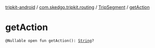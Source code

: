 [tripkit-android](../../index.md) / [com.skedgo.tripkit.routing](../index.md) / [TripSegment](index.md) / [getAction](./get-action.md)

# getAction

`@Nullable open fun getAction(): `[`String`](https://kotlinlang.org/api/latest/jvm/stdlib/kotlin/-string/index.html)`?`